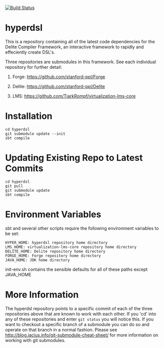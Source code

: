 [![Build Status](https://api.travis-ci.org/TiarkRompf/hyperdsl.png)](https://travis-ci.org/TiarkRompf/hyperdsl)

hyperdsl
========
This is a repository containing all of the latest code dependencies for the Delite Compiler Framework, an interactive framework to rapidly and effeciently create DSL's.  

Three repositories are submodules in this framework.  See each individual repository for further detail:

1) Forge: https://github.com/stanford-ppl/Forge

2) Delite: https://github.com/stanford-ppl/Delite

3) LMS: https://github.com/TiarkRompf/virtualization-lms-core

Installation
============

    cd hyperdsl
    git submodule update --init
    sbt compile

Updating Existing Repo to Latest Commits
============

    cd hyperdsl
    git pull
    git submodule update
    sbt compile

Environment Variables
============
sbt and several other scripts require the following environment variables to be set:

    HYPER_HOME: hyperdsl repository home directory
    LMS_HOME: virtualization-lms-core repository home directory
    DELITE_HOME: Delite repository home directory
    FORGE_HOME: Forge repository home directory
    JAVA_HOME: JDK home directory

init-env.sh contains the sensible defaults for all of these paths except JAVA_HOME

More Information
============
The hyperdsl repository points to a specific commit of each of the three repositories above that are known to work with each other.  If you 'cd' into any of these repositories and enter `git status` you will notice this.  If you want to checkout a specific branch of a submodule you can do so and operate on that branch in a normal fashion.  Please see http://blog.jacius.info/git-submodule-cheat-sheet/ for more information on working with git submodules.
